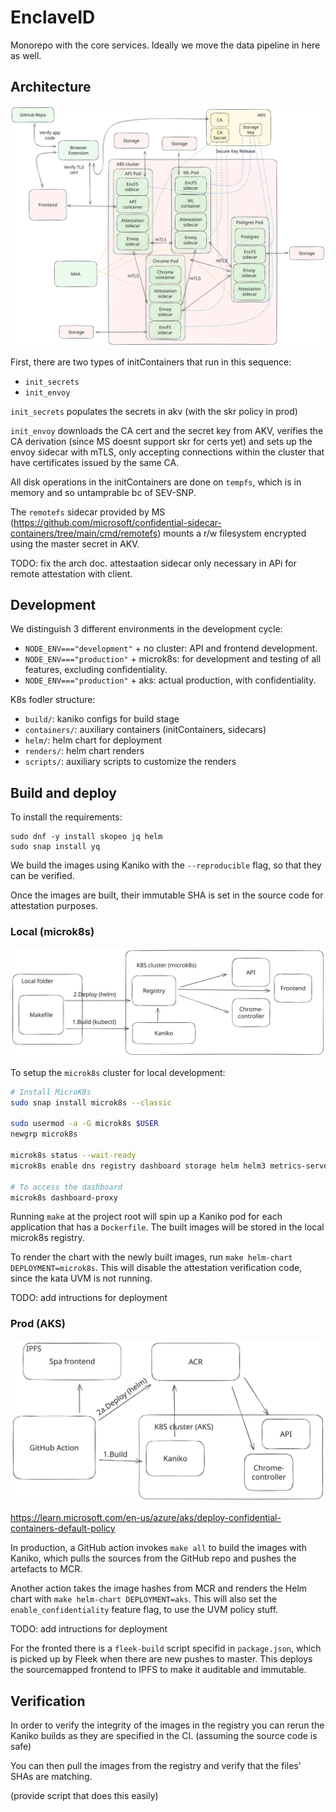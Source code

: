 # EnclaveID

Monorepo with the core services. Ideally we move the data pipeline in here as well.

## Architecture

![alt text](docs/architecture.svg)

First, there are two types of initContainers that run in this sequence:
- `init_secrets`
- `init_envoy`

`init_secrets` populates the secrets in akv (with the skr policy in prod)

`init_envoy` downloads the CA cert and the secret key from AKV, verifies the CA derivation (since MS doesnt support skr for certs yet) and sets up the envoy sidecar with mTLS, only accepting connections within the cluster that have certificates issued by the same CA.

All disk operations in the initContainers are done on `tempfs`, which is in memory and so untamprable bc of SEV-SNP.

The `remotefs` sidecar provided by MS (https://github.com/microsoft/confidential-sidecar-containers/tree/main/cmd/remotefs) mounts a r/w filesystem encrypted using the master secret in AKV.

TODO: fix the arch doc. attestaation sidecar only necessary in APi for remote attestation with client.

## Development

We distinguish 3 different environments in the development cycle:

- `NODE_ENV==="development"` + no cluster: API and frontend development.
- `NODE_ENV==="production"` + microk8s: for development and testing of all features, excluding confidentiality.
- `NODE_ENV==="production"` + aks: actual production, with confidentiality.

K8s fodler structure:
- `build/`: kaniko configs for build stage
- `containers/`: auxiliary containers (initContainers, sidecars)
- `helm/`: helm chart for deployment
- `renders/`: helm chart renders 
- `scripts/`: auxiliary scripts to customize the renders

## Build and deploy

To install the requirements:

```
sudo dnf -y install skopeo jq helm
sudo snap install yq
```

We build the images using Kaniko with the `--reproducible` flag, so that they can be verified.

Once the images are built, their immutable SHA is set in the source code for attestation purposes.

### Local (microk8s)

![alt text](docs/development.svg)

To setup the `microk8s` cluster for local development:

```bash
# Install MicroK8s
sudo snap install microk8s --classic

sudo usermod -a -G microk8s $USER
newgrp microk8s

microk8s status --wait-ready
microk8s enable dns registry dashboard storage helm helm3 metrics-server

# To access the dashboard
microk8s dashboard-proxy
```

Running `make` at the project root will spin up a Kaniko pod for each application that has a `Dockerfile`. The built images will be stored in the local microk8s registry.

To render the chart with the newly built images, run `make helm-chart DEPLOYMENT=microk8s`. This will disable the attestation verification code, since the kata UVM is not running.

TODO: add intructions for deployment

### Prod (AKS)

![alt text](docs/production.svg)

https://learn.microsoft.com/en-us/azure/aks/deploy-confidential-containers-default-policy

In production, a GitHub action invokes `make all` to build the images with Kaniko, which pulls the sources from the GitHub repo and pushes the artefacts to MCR.

Another action takes the image hashes from MCR and renders the Helm chart with `make helm-chart DEPLOYMENT=aks`. This will also set the `enable_confidentiality` feature flag, to use the UVM policy stuff.

TODO: add intructions for deployment

For the fronted there is a `fleek-build` script specifid in `package.json`, which is picked up by Fleek when there are new pushes to master. This deploys the sourcemapped frontend to IPFS to make it auditable and immutable.

## Verification

In order to verify the integrity of the images in the registry you can rerun the Kaniko builds as they are specified in the CI. (assuming the source code is safe)

You can then pull the images from the registry and verify that the files' SHAs are matching.

(provide script that does this easily)
